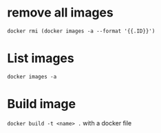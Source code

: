 # remove all images
`docker rmi (docker images -a --format '{{.ID}}')`

# List images
`docker images -a`

# Build image
`docker build -t <name> .` with a docker file
